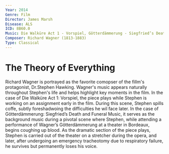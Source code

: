 ```yaml
---
Year: 2014
Genre: Film
Director: James Marsh
Disease: ALS
ICD: 8B60.0
Music: Die Walküre Act 1 - Vorspiel, Götterdämmerung - Siegfried’s Death and Funeral music
Composer: Richard Wagner (1813-1883)
Type: Classical
---
```


# The Theory of Everything

Richard Wagner is portrayed as the favorite comopser of the fillm's protagonist, Dr.Stephen Hawking. Wagner's music appears naturally throughout Stephen's life and helps highlight key moments in the film. In the case of Die Walküre Act 1: Vorspiel, the piece plays while Stephen is working on an assignment early in the film. During this scene, Stephen spills coffe, subtly foreshadwoing the difficulties he wil face later. In the case of Götterdämmerung: Siegfried’s Death and Funeral Music, it serves as the background music during a pivotal scene where Stephen, while attending a performance of Wagner’s Götterdämmerung at a theater in Bordeaux, begins coughing up blood. As the dramatic section of the piece plays, Stephen is carried out of the theater on a stretcher during the opera, and later, after undergoing an emergency tracheotomy due to respiratory failure, he survives but permanently loses his voice.
